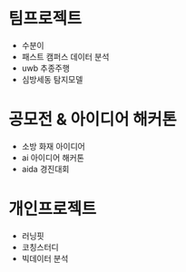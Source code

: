 # 팀프로젝트
- 수분이
- 패스트 캠퍼스 데이터 분석
- uwb 추종주행
- 심방세동 탐지모델

# 공모전 & 아이디어 해커톤
- 소방 화재 아이디어 
- ai 아이디어 해커톤
- aida 경진대회 

# 개인프로젝트 
- 러닝핏
- 코칭스터디
- 빅데이터 분석
